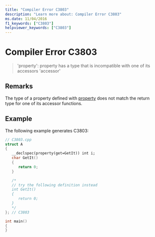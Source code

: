 ```yaml
---
title: "Compiler Error C3803"
description: "Learn more about: Compiler Error C3803"
ms.date: 11/04/2016
f1_keywords: ["C3803"]
helpviewer_keywords: ["C3803"]
---
```

# Compiler Error C3803

> 'property': property has a type that is incompatible with one of its accessors 'accessor'

## Remarks

The type of a property defined with [property](../../cpp/property-cpp.md) does not match the return type for one of its accessor functions.

## Example

The following example generates C3803:

```cpp
// C3803.cpp
struct A
{
   __declspec(property(get=GetIt)) int i;
   char GetIt()
   {
      return 0;
   }

   /*
   // try the following definition instead
   int GetIt()
   {
      return 0;
   }
   */
}; // C3803

int main()
{
}
```
